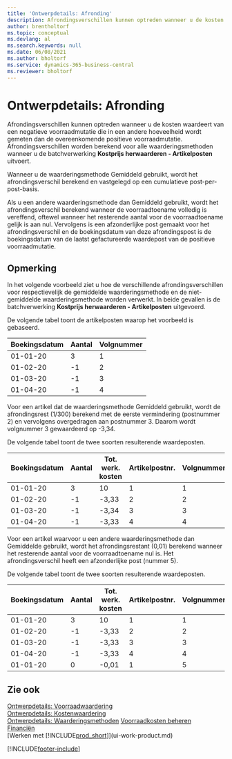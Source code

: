 ```yaml
---
title: 'Ontwerpdetails: Afronding'
description: Afrondingsverschillen kunnen optreden wanneer u de kosten waardeert van een negatieve voorraadmutatie die in een andere hoeveelheid wordt gemeten dan de overeenkomende positieve voorraadmutatie.
author: brentholtorf
ms.topic: conceptual
ms.devlang: al
ms.search.keywords: null
ms.date: 06/08/2021
ms.author: bholtorf
ms.service: dynamics-365-business-central
ms.reviewer: bholtorf
---
```

# Ontwerpdetails: Afronding
Afrondingsverschillen kunnen optreden wanneer u de kosten waardeert van een negatieve voorraadmutatie die in een andere hoeveelheid wordt gemeten dan de overeenkomende positieve voorraadmutatie. Afrondingsverschillen worden berekend voor alle waarderingsmethoden wanneer u de batchverwerking **Kostprijs herwaarderen - Artikelposten** uitvoert.  

 Wanneer u de waarderingsmethode Gemiddeld gebruikt, wordt het afrondingsverschil berekend en vastgelegd op een cumulatieve post-per-post-basis.  

 Als u een andere waarderingsmethode dan Gemiddeld gebruikt, wordt het afrondingsverschil berekend wanneer de voorraadtoename volledig is vereffend, oftewel wanneer het resterende aantal voor de voorraadtoename gelijk is aan nul. Vervolgens is een afzonderlijke post gemaakt voor het afrondingsverschil en de boekingsdatum van deze afrondingspost is de boekingsdatum van de laatst gefactureerde waardepost van de positieve voorraadmutatie.  

## Opmerking  
 In het volgende voorbeeld ziet u hoe de verschillende afrondingsverschillen voor respectievelijk de gemiddelde waarderingsmethode en de niet-gemiddelde waarderingsmethode worden verwerkt. In beide gevallen is de batchverwerking **Kostprijs herwaarderen - Artikelposten** uitgevoerd.  

 De volgende tabel toont de artikelposten waarop het voorbeeld is gebaseerd.  

|Boekingsdatum|Aantal|Volgnummer|  
|------------------|--------------|---------------|  
|01-01-20|3|1|  
|01-02-20|-1|2|  
|01-03-20|-1|3|  
|01-04-20|-1|4|  

 Voor een artikel dat de waarderingsmethode Gemiddeld gebruikt, wordt de afrondingsrest (1/300) berekend met de eerste vermindering (postnummer 2) en vervolgens overgedragen aan postnummer 3. Daarom wordt volgnummer 3 gewaardeerd op -3,34.  

 De volgende tabel toont de twee soorten resulterende waardeposten.  

|Boekingsdatum|Aantal|Tot. werk. kosten|Artikelpostnr.|Volgnummer|  
|------------------|--------------|----------------------------|---------------------------|---------------|  
|01-01-20|3|10|1|1|  
|01-02-20|-1|-3,33|2|2|  
|01-03-20|-1|-3,34|3|3|  
|01-04-20|-1|-3,33|4|4|  

 Voor een artikel waarvoor u een andere waarderingsmethode dan Gemiddelde gebruikt, wordt het afrondingsrestant (0,01) berekend wanneer het resterende aantal voor de voorraadtoename nul is. Het afrondingsverschil heeft een afzonderlijke post (nummer 5).  

 De volgende tabel toont de twee soorten resulterende waardeposten.  

|Boekingsdatum|Aantal|Tot. werk. kosten|Artikelpostnr.|Volgnummer|  
|------------------|--------------|----------------------------|---------------------------|---------------|  
|01-01-20|3|10|1|1|  
|01-02-20|-1|-3,33|2|2|  
|01-03-20|-1|-3,33|3|3|  
|01-04-20|-1|-3,33|4|4|  
|01-01-20|0|-0,01|1|5|  

## Zie ook  
 [Ontwerpdetails: Voorraadwaardering](design-details-inventory-costing.md)   
 [Ontwerpdetails: Kostenwaardering](design-details-cost-adjustment.md)   
 [Ontwerpdetails: Waarderingsmethoden](design-details-costing-methods.md) [Voorraadkosten beheren](finance-manage-inventory-costs.md)  
 [Financiën](finance.md)  
 [Werken met [!INCLUDE[prod_short](includes/prod_short.md)]](ui-work-product.md)


[!INCLUDE[footer-include](includes/footer-banner.md)]